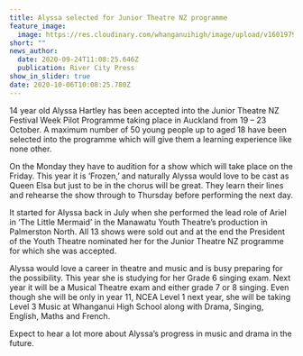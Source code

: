 ```yaml
---
title: Alyssa selected for Junior Theatre NZ programme
feature_image:
  image: https://res.cloudinary.com/whanganuihigh/image/upload/v1601979200/News/Alyssa_Hartley_RCP_sept_2020.jpg
short: ""
news_author:
  date: 2020-09-24T11:08:25.646Z
  publication: River City Press
show_in_slider: true
date: 2020-10-06T10:08:25.780Z
---
```

14 year old Alyssa Hartley has been accepted into the Junior Theatre NZ Festival Week Pilot Programme taking place in Auckland from 19 – 23 October. A maximum number of 50 young people up to aged 18 have been selected into the programme which will give them a learning experience like none other.

On the Monday they have to audition for a show which will take place on the Friday. This year it is ‘Frozen,’ and naturally Alyssa would love to be cast as Queen Elsa but just to be in the chorus will be great. They learn their lines and rehearse the show through to Thursday before performing the next day.

It started for Alyssa back in July when she performed the lead role of Ariel in ‘The Little Mermaid’ in the Manawatu Youth Theatre’s production in Palmerston North. All 13 shows were sold out and at the end the President of the Youth Theatre nominated her for the Junior Theatre NZ programme for which she was accepted.

Alyssa would love a career in theatre and music and is busy preparing for the possibility. This year she is studying for her Grade 6 singing exam. Next year it will be a Musical Theatre exam and either grade 7 or 8 singing. Even though she will be only in year 11, NCEA Level 1 next year, she will be taking Level 3 Music at Whanganui High School along with Drama, Singing, English, Maths and French.

Expect to hear a lot more about Alyssa’s progress in music and drama in the future.